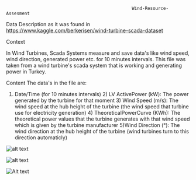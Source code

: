                                                     Wind-Resource-Assesment
   
Data Description as it was found in https://www.kaggle.com/berkerisen/wind-turbine-scada-dataset

Context

In Wind Turbines, Scada Systems measure and save data's like wind speed, wind direction, generated power etc. for 10 minutes intervals. This file was taken from a wind turbine's scada system that is working and generating power in Turkey.

Content The data's in the file are:

1) Date/Time (for 10 minutes intervals) 2) LV ActivePower (kW): The power generated by the turbine for that moment 3) Wind Speed (m/s): The wind speed at the hub height of the turbine (the wind speed that turbine use for electricity generation) 4) TheoreticalPowerCurve (KWh): The theoretical power values that the turbine generates with that wind speed which is given by the turbine manufacturer 5)Wind Direction (°): The wind direction at the hub height of the turbine (wind turbines turn to this direction automaticly)
 
 
 ![alt text](https://github.com/[JohnOMDev]/[Wind-Resource_assesment]/wind_resource1.jpg?raw=true)
 
 
 ![alt text](https://github.com/[username]/[reponame]/wind_resource.jpg?raw=true)


![Alt text](https://github.com/[JohnOMDev]/relative/path/to/img.jpg?raw=true "Title")
